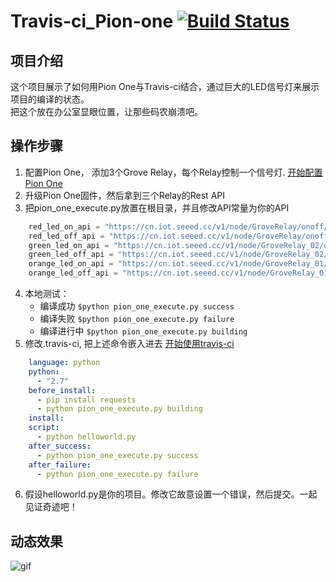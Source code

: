 # Travis-ci_Pion-one [![Build Status](https://travis-ci.org/awong1900/Travis-ci_Pion-one.svg?branch=master)](https://travis-ci.org/awong1900/Travis-ci_Pion-one)
## 项目介绍
这个项目展示了如何用Pion One与Travis-ci结合，通过巨大的LED信号灯来展示项目的编译的状态。  
把这个放在办公室显眼位置，让那些码农崩溃吧。

## 操作步骤
1. 配置Pion One， 添加3个Grove Relay，每个Relay控制一个信号灯. [开始配置Pion One](https://iot.seeed.cc/getting_started/)  
2. 升级Pion One固件，然后拿到三个Relay的Rest API
3. 把pion_one_execute.py放置在根目录，并且修改API常量为你的API
```python
    red_led_on_api = "https://cn.iot.seeed.cc/v1/node/GroveRelay/onoff/1?access_token=14e9888a13b1d9b6c1e7d66ef364d1f6"
    red_led_off_api = "https://cn.iot.seeed.cc/v1/node/GroveRelay/onoff/0?access_token=14e9888a13b1d9b6c1e7d66ef364d1f6"
    green_led_on_api = "https://cn.iot.seeed.cc/v1/node/GroveRelay_02/onoff/1?access_token=14e9888a13b1d9b6c1e7d66ef364d1f6"
    green_led_off_api = "https://cn.iot.seeed.cc/v1/node/GroveRelay_02/onoff/0?access_token=14e9888a13b1d9b6c1e7d66ef364d1f6"
    orange_led_on_api = "https://cn.iot.seeed.cc/v1/node/GroveRelay_01/onoff/1?access_token=14e9888a13b1d9b6c1e7d66ef364d1f6"
    orange_led_off_api = "https://cn.iot.seeed.cc/v1/node/GroveRelay_01/onoff/0?access_token=14e9888a13b1d9b6c1e7d66ef364d1f6"
```
4. 本地测试：  
    * 编译成功 `$python pion_one_execute.py success`
    * 编译失败 `$python pion_one_execute.py failure`
    * 编译进行中 `$python pion_one_execute.py building`
5. 修改.travis-ci, 把上述命令嵌入进去 [开始使用travis-ci](http://docs.travis-ci.com/user/for-beginners/)
```yml
    language: python
    python:
      - "2.7"   
    before_install:   
      - pip install requests   
      - python pion_one_execute.py building   
    install:   
    script:   
      - python helloworld.py    
    after_success:   
      - python pion_one_execute.py success   
    after_failure:   
      - python pion_one_execute.py failure   
```
6. 假设helloworld.py是你的项目。修改它故意设置一个错误，然后提交。一起见证奇迹吧！

## 动态效果
![gif]()
